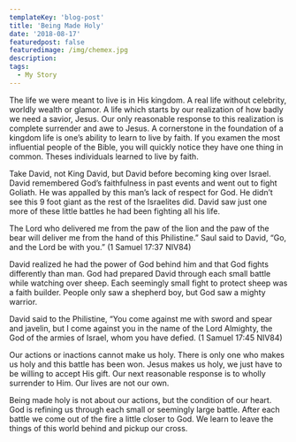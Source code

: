```yaml
---
templateKey: 'blog-post'
title: 'Being Made Holy'
date: '2018-08-17'
featuredpost: false
featuredimage: /img/chemex.jpg
description:
tags:
  - My Story
---
```


The life we were meant to live is in His kingdom. A real life without celebrity, worldly wealth or glamor. A life which starts by our realization of how badly we need a savior, Jesus. Our only reasonable response to this realization is complete surrender and awe to Jesus. A cornerstone in the foundation of a kingdom life is one’s ability to learn to live by faith. If you examen the most influential people of the Bible, you will quickly notice they have one thing in common. Theses individuals learned to live by faith.

Take David, not King David, but David before becoming king over Israel. David remembered God’s faithfulness in past events and went out to fight Goliath. He was appalled by this man’s lack of respect for God. He didn’t see this 9 foot giant as the rest of the Israelites did. David saw just one more of these little battles he had been fighting all his life.

The Lord who delivered me from the paw of the lion and the paw of the bear will deliver me from the hand of this Philistine.” Saul said to David, “Go, and the Lord be with you.” (1 Samuel 17:37 NIV84)

David realized he had the power of God behind him and that God fights differently than man. God had prepared David through each small battle while watching over sheep. Each seemingly small fight to protect sheep was a faith builder. People only saw a shepherd boy, but God saw a mighty warrior.

David said to the Philistine, “You come against me with sword and spear and javelin, but I come against you in the name of the Lord Almighty, the God of the armies of Israel, whom you have defied. (1 Samuel 17:45 NIV84)

Our actions or inactions cannot make us holy. There is only one who makes us holy and this battle has been won. Jesus makes us holy, we just have to be willing to accept His gift. Our next reasonable response is to wholly surrender to Him. Our lives are not our own.

Being made holy is not about our actions, but the condition of our heart. God is refining us through each small or seemingly large battle. After each battle we come out of the fire a little closer to God. We learn to leave the things of this world behind and pickup our cross.
